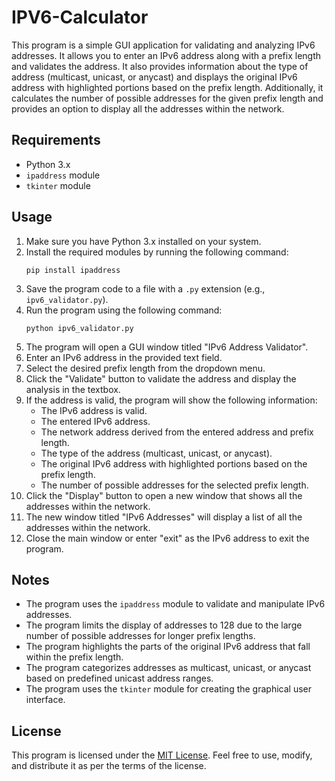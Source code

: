 # IPV6-Calculator

This program is a simple GUI application for validating and analyzing IPv6 addresses. It allows you to enter an IPv6 address along with a prefix length and validates the address. It also provides information about the type of address (multicast, unicast, or anycast) and displays the original IPv6 address with highlighted portions based on the prefix length. Additionally, it calculates the number of possible addresses for the given prefix length and provides an option to display all the addresses within the network.

## Requirements

- Python 3.x
- `ipaddress` module
- `tkinter` module

## Usage

1. Make sure you have Python 3.x installed on your system.
2. Install the required modules by running the following command:
   ```shell
   pip install ipaddress
   ```
3. Save the program code to a file with a `.py` extension (e.g., `ipv6_validator.py`).
4. Run the program using the following command:
   ```shell
   python ipv6_validator.py
   ```
5. The program will open a GUI window titled "IPv6 Address Validator".
6. Enter an IPv6 address in the provided text field.
7. Select the desired prefix length from the dropdown menu.
8. Click the "Validate" button to validate the address and display the analysis in the textbox.
9. If the address is valid, the program will show the following information:
   - The IPv6 address is valid.
   - The entered IPv6 address.
   - The network address derived from the entered address and prefix length.
   - The type of the address (multicast, unicast, or anycast).
   - The original IPv6 address with highlighted portions based on the prefix length.
   - The number of possible addresses for the selected prefix length.
10. Click the "Display" button to open a new window that shows all the addresses within the network.
11. The new window titled "IPv6 Addresses" will display a list of all the addresses within the network.
12. Close the main window or enter "exit" as the IPv6 address to exit the program.

## Notes

- The program uses the `ipaddress` module to validate and manipulate IPv6 addresses.
- The program limits the display of addresses to 128 due to the large number of possible addresses for longer prefix lengths.
- The program highlights the parts of the original IPv6 address that fall within the prefix length.
- The program categorizes addresses as multicast, unicast, or anycast based on predefined unicast address ranges.
- The program uses the `tkinter` module for creating the graphical user interface.

## License

This program is licensed under the [MIT License](https://opensource.org/licenses/MIT). Feel free to use, modify, and distribute it as per the terms of the license.
